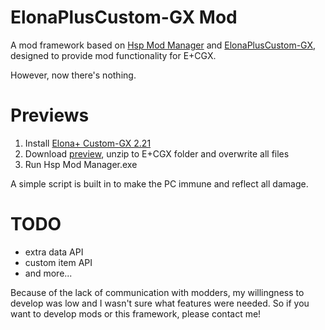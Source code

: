 # ElonaPlusCustom-GX Mod

A mod framework based on [Hsp Mod Manager](https://github.com/NekoNou/Hsp-Mod-Manager) and [ElonaPlusCustom-GX](https://github.com/JianmengYu/ElonaPlusCustom-GX), designed to provide mod functionality for E+CGX.

However, now there's nothing.

# Previews
1. Install [Elona+ Custom-GX 2.21](https://github.com/JianmengYu/ElonaPlusCustom-GX)
2. Download [preview](https://github.com/NekoNou/ElonaPlusCustom-GX-Mod/releases/tag/Previews), unzip to E+CGX folder and overwrite all files
3. Run Hsp Mod Manager.exe

A simple script is built in to make the PC immune and reflect all damage.

# TODO
- extra data API
- custom item API
- and more...

Because of the lack of communication with modders, my willingness to develop was low and I wasn't sure what features were needed. So if you want to develop mods or this framework, please contact me!